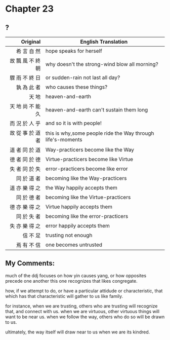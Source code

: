 # Chapter 23
## ?

| Original | English Translation |
| -: | -- |
| 希 言 自 然 | hope speaks for herself |
| 故 飄 風 不 終 朝 | why doesn't the strong-wind blow all morning? |
| 驟 雨 不 終 日 | or sudden-rain not last all day? |
| 孰 為 此 者 | who causes these things? |
| 天 地 | heaven-and-earth |
| 天 地 尚 不 能 久 | heaven-and-earth can't sustain them long |
| 而 況 於 人 乎 | and so it is with people! |
| 故 從 事 於 道 者 | this is why,some people ride the Way through life's-moments |
| 道 者 同 於 道 | Way-practicers become like the Way |
| 德 者 同 於 德 | Virtue-practicers become like Virtue |
| 失 者 同 於 失 | error-practicers become like error |
| 同 於 道 者 | becoming like the Way-practicers |
| 道 亦 樂 得 之 | the Way happily accepts them |
| 同 於 德 者 | becoming like the Virtue-practicers |
| 德 亦 樂 得 之 | Virtue happily accepts them |
| 同 於 失 者 | becoming like the error-practicers |
| 失 亦 樂 得 之 | error happily accepts them |
| 信 不 足 | trusting not enough |
| 焉 有 不 信 | one becomes untrusted |


## My Comments:
much of the ddj focuses on how yin causes yang, or how opposites precede one another
this one recognizes that likes congregate.

how, if we attempt to do, or have a particular attidude or characteristic,
that which has that characteristic will gather to us like family.

for instance, when we are trusting, others who are trusting will recognize that, and connect with us.
when we are virtuous, other virtuous things will want to be near us.
when we follow the way, others who do so will be drawn to us.

ultimately, the way itself will draw near to us when we are its kindred.



